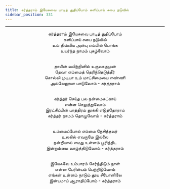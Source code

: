 ```yaml
---
title: கர்த்தராம் இயேசுவை பாடித் துதிப்போம் களிப்பாய் சபை நடுவில்
sidebar_position: 331
---
```


---
<center>
கர்த்தராம் இயேசுவை பாடித் துதிப்போம்<br/>
களிப்பாய் சபை நடுவில்<br/>
உம் திவ்விய அன்பு எம்மில் பொங்க<br/>
உயர்ந்த நாமம் புகழ்வோம்<br/><br/>

தாயின் வயிற்றினில் உருவாகுமுன்<br/>
தேவா எம்மைத் தெரிந்தெடுத்தீர்<br/>
சொல்லி முடியா உம் மாட்சிமையை எண்ணி<br/>
அல்லேலூயா பாடுவோம்                    - கர்த்தராம்<br/><br/>

கர்த்தர் செய்த பல நன்மைகட்காய்<br/>
என்ன செலுத்துவோம்<br/>
இரட்சிப்பின் பாத்திரம் தூக்கி எடுத்தோராய்<br/>
கர்த்தர் நாமம் தொழுவோம்                - கர்த்தராம்<br/><br/>

உம்மைப்போல் எம்மை நேசித்தவர்<br/>
உலகில் எவருமே இல்லை<br/>
நன்றியால் எமது உள்ளம் பூரித்திட<br/>
இன்றும்மை வாழ்த்திடுவோம்            - கர்த்தராம்<br/><br/>

இயேசுவே உம்பாரம் சேர்ந்திடும் நாள்<br/>
என்ன பேரின்பம் பெற்றிடுவோம்<br/>
எங்கள் உள்ளம் நாடும் தூய சீயோனிலே<br/>
இன்பமாய் ஆராதிப்போம்                - கர்த்தராம்
</center>